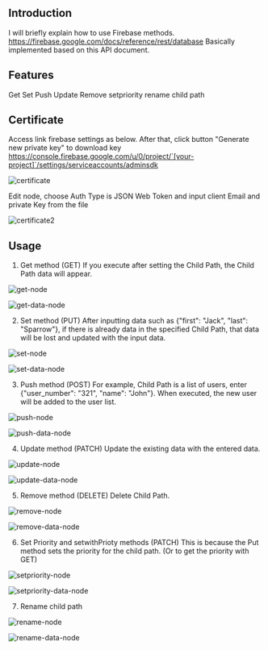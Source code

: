 ## Introduction
I will briefly explain how to use Firebase methods.
https://firebase.google.com/docs/reference/rest/database
Basically implemented based on this API document.

## Features
Get
Set
Push
Update
Remove
setpriority
rename child path

## Certificate
Access link firebase settings as below. After that, click button "Generate new private key" to download key
https://console.firebase.google.com/u/0/project/`[your-project]`/settings/serviceaccounts/adminsdk

![certificate](https://cdn.jsdelivr.net/gh/taminhhienmor/node-red-contrib-firebase-data/source/image/certificate1.png)

Edit node, choose Auth Type is JSON Web Token and input client Email and private Key from the file

![certificate2](https://cdn.jsdelivr.net/gh/taminhhienmor/node-red-contrib-firebase-data/source/image/certificate2.png)

## Usage
1. Get method (GET)
If you execute after setting the Child Path, the Child Path data will appear.

![get-node](https://cdn.jsdelivr.net/gh/taminhhienmor/node-red-contrib-firebase-data/source/image/get1.png)

![get-data-node](https://cdn.jsdelivr.net/gh/taminhhienmor/node-red-contrib-firebase-data/source/image/get2.png)

2. Set method (PUT)
After inputting data such as {"first": "Jack", "last": "Sparrow"}, if there is already data in the specified Child Path, that data will be lost and updated with the input data.

![set-node](https://cdn.jsdelivr.net/gh/taminhhienmor/node-red-contrib-firebase-data/source/image/set1.png)

![set-data-node](https://cdn.jsdelivr.net/gh/taminhhienmor/node-red-contrib-firebase-data/source/image/set2.png)

3. Push method (POST)
For example, Child Path is a list of users, enter {"user_number": "321", "name": "John"}. When executed, the new user will be added to the user list.

![push-node](https://cdn.jsdelivr.net/gh/taminhhienmor/node-red-contrib-firebase-data/source/image/push1.png)

![push-data-node](https://cdn.jsdelivr.net/gh/taminhhienmor/node-red-contrib-firebase-data/source/image/push2.png)

4. Update method (PATCH)
Update the existing data with the entered data.

![update-node](https://cdn.jsdelivr.net/gh/taminhhienmor/node-red-contrib-firebase-data/source/image/update1.png)

![update-data-node](https://cdn.jsdelivr.net/gh/taminhhienmor/node-red-contrib-firebase-data/source/image/update2.png)


5. Remove method (DELETE)
Delete Child Path.

![remove-node](https://cdn.jsdelivr.net/gh/taminhhienmor/node-red-contrib-firebase-data/source/image/remove1.png)

![remove-data-node](https://cdn.jsdelivr.net/gh/taminhhienmor/node-red-contrib-firebase-data/source/image/remove2.png)


6. Set Priority and setwithPrioty methods (PATCH)
This is because the Put method sets the priority for the child path. (Or to get the priority with GET)

![setpriority-node](https://cdn.jsdelivr.net/gh/taminhhienmor/node-red-contrib-firebase-data/source/image/setpriority1.png)

![setpriority-data-node](https://cdn.jsdelivr.net/gh/taminhhienmor/node-red-contrib-firebase-data/source/image/setpriority2.png)

7. Rename child path

![rename-node](https://cdn.jsdelivr.net/gh/taminhhienmor/node-red-contrib-firebase-data/source/image/rename1.png)

![rename-data-node](https://cdn.jsdelivr.net/gh/taminhhienmor/node-red-contrib-firebase-data/source/image/rename2.png)